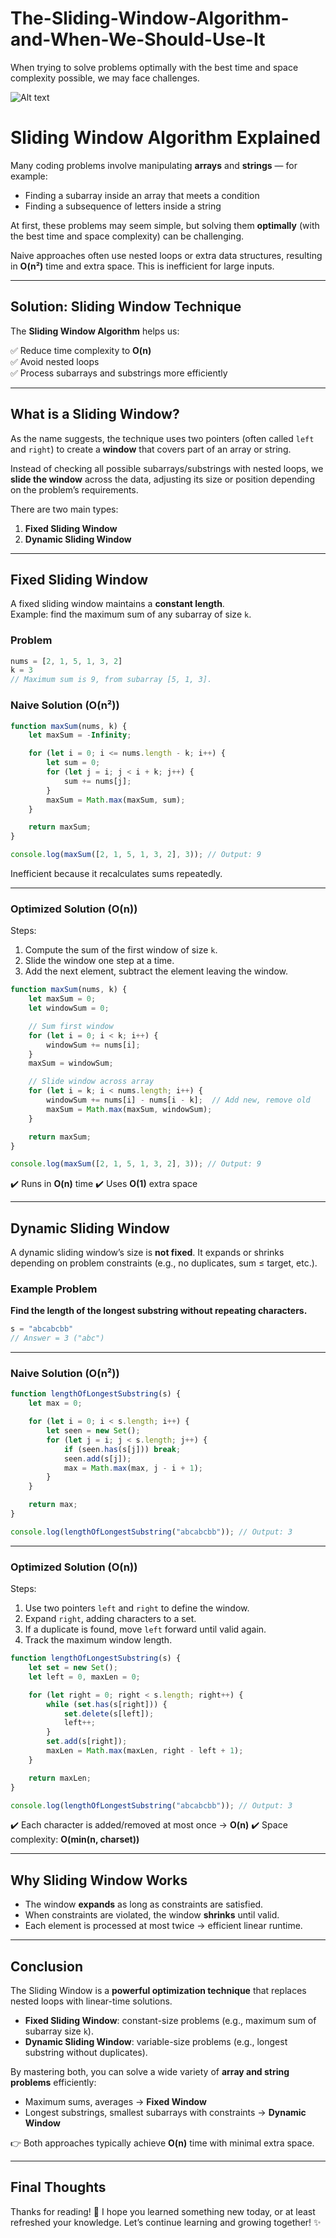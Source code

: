 # The-Sliding-Window-Algorithm-and-When-We-Should-Use-It
When trying to solve problems optimally with the best time and space complexity possible, we may face challenges.

![Alt text](https://miro.medium.com/v2/resize:fit:720/format:webp/0*8kOBsduOiqDHVnfx.gif)

# Sliding Window Algorithm Explained

Many coding problems involve manipulating **arrays** and **strings** — for example:  
- Finding a subarray inside an array that meets a condition  
- Finding a subsequence of letters inside a string  

At first, these problems may seem simple, but solving them **optimally** (with the best time and space complexity) can be challenging.  

Naive approaches often use nested loops or extra data structures, resulting in **O(n²)** time and extra space. This is inefficient for large inputs.  

---

## Solution: Sliding Window Technique

The **Sliding Window Algorithm** helps us:

✅ Reduce time complexity to **O(n)**  
✅ Avoid nested loops  
✅ Process subarrays and substrings more efficiently  

---

## What is a Sliding Window?

As the name suggests, the technique uses two pointers (often called `left` and `right`) to create a **window** that covers part of an array or string.  

Instead of checking all possible subarrays/substrings with nested loops, we **slide the window** across the data, adjusting its size or position depending on the problem’s requirements.

There are two main types:  
1. **Fixed Sliding Window**  
2. **Dynamic Sliding Window**

---

## Fixed Sliding Window

A fixed sliding window maintains a **constant length**.  
Example: find the maximum sum of any subarray of size `k`.

### Problem
```js
nums = [2, 1, 5, 1, 3, 2]
k = 3
// Maximum sum is 9, from subarray [5, 1, 3].
````

### Naive Solution (O(n²))

```js
function maxSum(nums, k) {
    let maxSum = -Infinity;

    for (let i = 0; i <= nums.length - k; i++) {
        let sum = 0;
        for (let j = i; j < i + k; j++) {
            sum += nums[j];
        }
        maxSum = Math.max(maxSum, sum);
    }

    return maxSum;
}

console.log(maxSum([2, 1, 5, 1, 3, 2], 3)); // Output: 9
```

Inefficient because it recalculates sums repeatedly.

---

### Optimized Solution (O(n))

Steps:

1. Compute the sum of the first window of size `k`.
2. Slide the window one step at a time.
3. Add the next element, subtract the element leaving the window.

```js
function maxSum(nums, k) {
    let maxSum = 0;
    let windowSum = 0;

    // Sum first window
    for (let i = 0; i < k; i++) {
        windowSum += nums[i];
    }
    maxSum = windowSum;

    // Slide window across array
    for (let i = k; i < nums.length; i++) {
        windowSum += nums[i] - nums[i - k];  // Add new, remove old
        maxSum = Math.max(maxSum, windowSum);
    }

    return maxSum;
}

console.log(maxSum([2, 1, 5, 1, 3, 2], 3)); // Output: 9
```

✔️ Runs in **O(n)** time
✔️ Uses **O(1)** extra space

---

## Dynamic Sliding Window

A dynamic sliding window’s size is **not fixed**.
It expands or shrinks depending on problem constraints (e.g., no duplicates, sum ≤ target, etc.).

### Example Problem

**Find the length of the longest substring without repeating characters.**

```js
s = "abcabcbb"
// Answer = 3 ("abc")
```

---

### Naive Solution (O(n²))

```js
function lengthOfLongestSubstring(s) {
    let max = 0;

    for (let i = 0; i < s.length; i++) {
        let seen = new Set();
        for (let j = i; j < s.length; j++) {
            if (seen.has(s[j])) break;
            seen.add(s[j]);
            max = Math.max(max, j - i + 1);
        }
    }

    return max;
}

console.log(lengthOfLongestSubstring("abcabcbb")); // Output: 3
```

---

### Optimized Solution (O(n))

Steps:

1. Use two pointers `left` and `right` to define the window.
2. Expand `right`, adding characters to a set.
3. If a duplicate is found, move `left` forward until valid again.
4. Track the maximum window length.

```js
function lengthOfLongestSubstring(s) {
    let set = new Set();
    let left = 0, maxLen = 0;

    for (let right = 0; right < s.length; right++) {
        while (set.has(s[right])) {
            set.delete(s[left]);
            left++;
        }
        set.add(s[right]);
        maxLen = Math.max(maxLen, right - left + 1);
    }

    return maxLen;
}

console.log(lengthOfLongestSubstring("abcabcbb")); // Output: 3
```

✔️ Each character is added/removed at most once → **O(n)**
✔️ Space complexity: **O(min(n, charset))**

---

## Why Sliding Window Works

* The window **expands** as long as constraints are satisfied.
* When constraints are violated, the window **shrinks** until valid.
* Each element is processed at most twice → efficient linear runtime.

---

## Conclusion

The Sliding Window is a **powerful optimization technique** that replaces nested loops with linear-time solutions.

* **Fixed Sliding Window**: constant-size problems (e.g., maximum sum of subarray size `k`).
* **Dynamic Sliding Window**: variable-size problems (e.g., longest substring without duplicates).

By mastering both, you can solve a wide variety of **array and string problems** efficiently:

* Maximum sums, averages → **Fixed Window**
* Longest substrings, smallest subarrays with constraints → **Dynamic Window**

👉 Both approaches typically achieve **O(n)** time with minimal extra space.

---

## Final Thoughts

Thanks for reading! 🚀
I hope you learned something new today, or at least refreshed your knowledge.
Let’s continue learning and growing together! ✨

